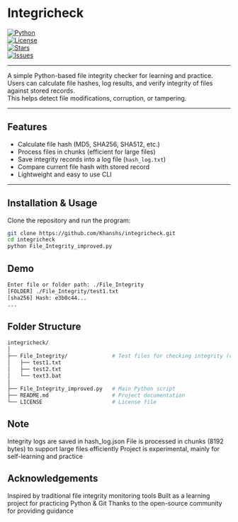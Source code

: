 # Integricheck

[![Python](https://img.shields.io/badge/python-3.10%2B-blue.svg)](https://www.python.org/)  
[![License](https://img.shields.io/github/license/Khanshs/integricheck)](https://github.com/Khanshs/integricheck/blob/main/LICENSE)  
[![Stars](https://img.shields.io/github/stars/Khanshs/integricheck?style=social)](https://github.com/Khanshs/integricheck/stargazers)  
[![Issues](https://img.shields.io/github/issues/Khanshs/integricheck)](https://github.com/Khanshs/integricheck/issues)  

---

A simple Python-based file integrity checker for learning and practice.  
Users can calculate file hashes, log results, and verify integrity of files against stored records.  
This helps detect file modifications, corruption, or tampering.  

---

## Features
- Calculate file hash (MD5, SHA256, SHA512, etc.)  
- Process files in chunks (efficient for large files)  
- Save integrity records into a log file (`hash_log.txt`)  
- Compare current file hash with stored record  
- Lightweight and easy to use CLI  

---

## Installation & Usage

Clone the repository and run the program:

```bash
git clone https://github.com/Khanshs/integricheck.git
cd integricheck
python File_Integrity_improved.py
```

## Demo 

```bash
Enter file or folder path: ./File_Integrity
[FOLDER] ./File_Integrity/test1.txt
[sha256] Hash: e3b0c44...
...
```

## Folder Structure
```bash
integricheck/
│
├── File_Integrity/              # Test files for checking integrity (can add more files)
│   ├── test1.txt
│   ├── test2.txt
│   └── text3.bat
│
├── File_Integrity_improved.py   # Main Python script
├── README.md                    # Project documentation
└── LICENSE                      # License file
```

## Note 
Integrity logs are saved in hash_log.json
File is processed in chunks (8192 bytes) to support large files efficiently
Project is experimental, mainly for self-learning and practice

## Acknowledgements
Inspired by traditional file integrity monitoring tools
Built as a learning project for practicing Python & Git
Thanks to the open-source community for providing guidance
